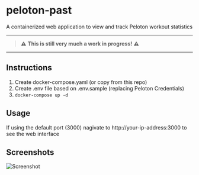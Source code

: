 # peloton-past
A containerized web application to view and track Peloton workout statistics

----------
> &#x26a0;&#xfe0f; **This is still very much a work in progress!** &#x26a0;&#xfe0f;
----------

## Instructions
1. Create docker-compose.yaml (or copy from this repo)
2. Create .env file based on .env.sample (replacing Peloton Credentials)
3. `docker-compose up -d`

## Usage
If using the default port (3000) nagivate to http://your-ip-address:3000 to see the web interface

## Screenshots
![Screenshot](http://personal.finkelapps.com/wp-content/uploads/2022/04/peloton-past-workouts.png)
